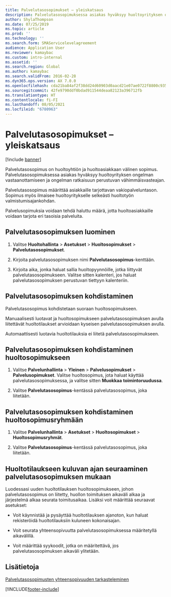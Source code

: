 ```yaml
---
title: Palvelutasosopimukset – yleiskatsaus
description: Palvelutasosopimuksessa asiakas hyväksyy huoltoyrityksen ongelman vastaanottamiseen ja ongelman ratkaisuun perustuvan vähimmäisvasteajan.
author: ShylaThompson
ms.date: 07/25/2019
ms.topic: article
ms.prod: ''
ms.technology: ''
ms.search.form: SMAServicelevelagreement
audience: Application User
ms.reviewer: kamaybac
ms.custom: intro-internal
ms.assetid: ''
ms.search.region: Global
ms.author: kamaybac
ms.search.validFrom: 2016-02-28
ms.dyn365.ops.version: AX 7.0.0
ms.openlocfilehash: cda21ba84af2f38dd24d60903d0aacd21e07ae0722f8800c935aef43a81ee3c0
ms.sourcegitcommit: 42fe9790ddf0bdad911544deaa82123a396712fb
ms.translationtype: HT
ms.contentlocale: fi-FI
ms.lasthandoff: 08/05/2021
ms.locfileid: "6780963"
---
```

# <a name="service-level-agreements-overview"></a>Palvelutasosopimukset – yleiskatsaus       

[!include [banner](../includes/banner.md)]


Palvelutasosopimus on huoltoyhtiön ja huoltoasiakkaan välinen sopimus. Palvelutasosopimuksessa asiakas hyväksyy huoltoyrityksen ongelman vastaanottamiseen ja ongelman ratkaisuun perustuvan vähimmäisvasteajan.

Palvelutasosopimus määrittää asiakkaille tarjottavan vakiopalveluntason. Sopimus myös ilmaisee huoltoyritykselle selkeästi huoltotyön valmistumisajankohdan.

Palvelusopimuksia voidaan tehdä haluttu määrä, jotta huoltoasiakkaille voidaan tarjota eri tasoisia palveluita.

## <a name="create-a-service-level-agreement"></a>Palvelutasosopimuksen luominen

1.  Valitse **Huoltohallinta** \> **Asetukset** \> **Huoltosopimukset** \> **Palvelutasosopimukset**.

2.  Kirjoita palvelutasosopimuksen nimi **Palvelutasosopimus**-kenttään.

3.  Kirjoita aika, jonka haluat sallia huoltopyynnöille, jotka liittyvät palvelutasosopimukseen. Valitse sitten kalenteri, jos haluat palvelutasosopimuksen perustuvan tiettyyn kalenteriin.

## <a name="apply-a-service-level-agreement"></a>Palvelutasosopimuksen kohdistaminen

Palvelutasosopimus kohdistetaan suoraan huoltosopimukseen.

Manuaalisesti luotavat ja huoltosopimukseen palvelutasosopimuksen avulla liitettävät huoltotilaukset arvioidaan kyseisen palvelutasosopimuksen avulla.

Automaattisesti luotavia huoltotilauksia ei liitetä palvelutasosopimukseen.

## <a name="apply-the-service-level-agreement-to-the-service-agreement"></a>Palvelutasosopimuksen kohdistaminen huoltosopimukseen

1.  Valitse **Palvelunhallinta** \> **Yleinen** \> **Palvelusopimukset** \> **Palvelusopimukset**. Valitse huoltosopimus, jota haluat käyttää palvelutasosopimuksessa, ja valitse sitten **Muokkaa** **toimintoruudussa**.

2.  Valitse **Palvelutasosopimus**-kentässä palvelutasosopimus, joka liitetään.

## <a name="apply-the-service-level-agreement-to-the-service-agreement-group"></a>Palvelutasosopimuksen kohdistaminen huoltosopimusryhmään

1.  Valitse **Palvelunhallinta** \> **Asetukset** \> **Huoltosopimukset** \> **Huoltosopimusryhmät**.

2.  Valitse **Palvelutasosopimus**-kentässä palvelutasosopimus, joka liitetään.

## <a name="track-time-on-a-service-order-against-an-sla"></a>Huoltotilaukseen kuluvan ajan seuraaminen palvelutasosopimuksen mukaan

Luodessasi uuden huoltotilauksen huoltosopimukseen, johon palvelutasosopimus on liitetty, huollon toimituksen aikaväli alkaa ja järjestelmä alkaa seurata toimitusaikaa. Lisäksi voit määrittää seuraavat asetukset:

  - Voit käynnistää ja pysäyttää huoltotilauksen ajanoton, kun haluat rekisteröidä huoltotilauksiin kuluneen kokonaisajan.

  - Voit seurata yhteensopivuutta palvelutasosopimuksessa määritetyllä aikavälillä.

  - Voit määrittää syykoodit, jotka on määritettävä, jos palvelutasosopimuksen aikaväli ylitetään.

## <a name="see-also"></a>Lisätietoja

[Palvelutasosopimusten yhteensopivuuden tarkasteleminen](view-compliance-with-service-level-agreements.md)

  




[!INCLUDE[footer-include](../../includes/footer-banner.md)]